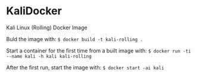 # KaliDocker

Kali Linux (Rolling) Docker Image

Buld the image with:
  `$ docker build -t kali-rolling .`

Start a container for the first time from a built image with:
  `$ docker run -ti --name kali -h kali kali-rolling`

After the first run, start the image with:
  `$ docker start -ai kali`
